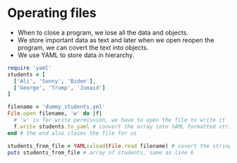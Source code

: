 # Operating files
- When to close a program, we lose all the data and objects.
- We store important data as text and later when we open reopen the program, we can covert the text into objects. 
- We use YAML to store data in hierarchy.

```ruby
require 'yaml'
students = [
  ['Ali', 'Sunny', 'Biden'],
  ['George', 'Trump', 'Junaid']
]

filename = 'dummy_students.yml'
File.open filename, 'w' do |f|
  # 'w' is for write permission, we have to open the file to write it
  f.write students.to_yaml # convert the array into YAML formatted string
end # the end also closes the file for us

students_from_file = YAML::load(File.read filename) # covert the string into ruby object
puts students_from_file # array of students, same as line 6
```
